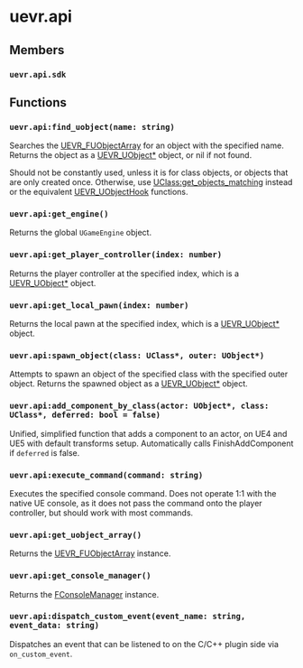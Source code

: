 # uevr.api

## Members

### `uevr.api.sdk`

## Functions

### `uevr.api:find_uobject(name: string)`

Searches the [UEVR_FUObjectArray](types/FUObjectArray.md) for an object with the specified name. Returns the object as a [UEVR_UObject*](types/UObject.md) object, or nil if not found.

Should not be constantly used, unless it is for class objects, or objects that are only created once. Otherwise, use [UClass:get_objects_matching](types/UClass.md#get_objects_matching) instead or the equivalent [UEVR_UObjectHook](types/UObjectHook.md) functions.

### `uevr.api:get_engine()`

Returns the global `UGameEngine` object.

### `uevr.api:get_player_controller(index: number)`

Returns the player controller at the specified index, which is a [UEVR_UObject*](types/UObject.md) object.

### `uevr.api:get_local_pawn(index: number)`

Returns the local pawn at the specified index, which is a [UEVR_UObject*](types/UObject.md) object.

### `uevr.api:spawn_object(class: UClass*, outer: UObject*)`

Attempts to spawn an object of the specified class with the specified outer object. Returns the spawned object as a [UEVR_UObject*](types/UObject.md) object.

### `uevr.api:add_component_by_class(actor: UObject*, class: UClass*, deferred: bool = false)`

Unified, simplified function that adds a component to an actor, on UE4 and UE5 with default transforms setup. Automatically calls FinishAddComponent if `deferred` is false.

### `uevr.api:execute_command(command: string)`

Executes the specified console command. Does not operate 1:1 with the native UE console, as it does not pass the command onto the player controller, but should work with most commands.

### `uevr.api:get_uobject_array()`

Returns the [UEVR_FUObjectArray](types/FUObjectArray.md) instance.

### `uevr.api:get_console_manager()`

Returns the [FConsoleManager](types/FConsoleManager.md) instance.

### `uevr.api:dispatch_custom_event(event_name: string, event_data: string)`

Dispatches an event that can be listened to on the C/C++ plugin side via `on_custom_event`.
